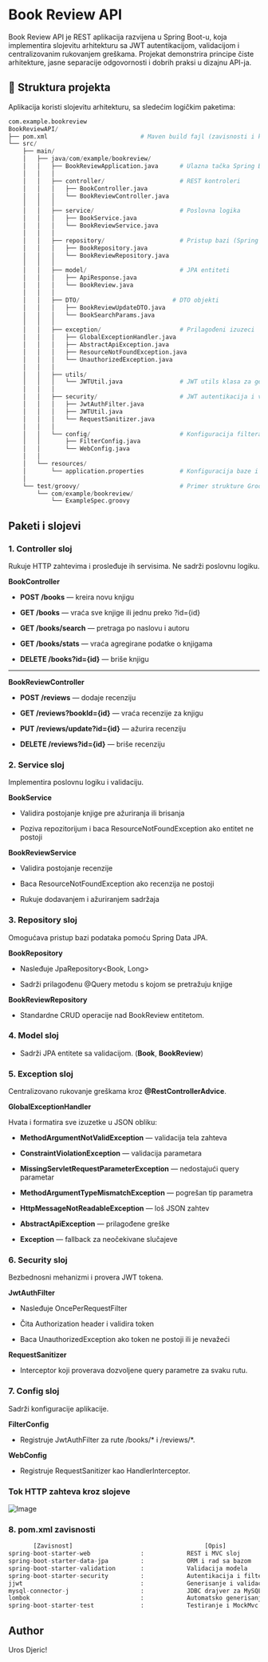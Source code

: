 # Book Review API

Book Review API je REST aplikacija razvijena u Spring Boot-u, koja implementira slojevitu arhitekturu sa JWT autentikacijom, validacijom i centralizovanim rukovanjem greškama.
Projekat demonstrira principe čiste arhitekture, jasne separacije odgovornosti i dobrih praksi u dizajnu API-ja.

## 📁 Struktura projekta
Aplikacija koristi slojevitu arhitekturu, sa sledećim logičkim paketima:
```python
com.example.bookreview
BookReviewAPI/
├── pom.xml                          # Maven build fajl (zavisnosti i konfiguracija)
└── src/
    ├── main/
    │   ├── java/com/example/bookreview/
    │   │   ├── BookReviewApplication.java      # Ulazna tačka Spring Boot aplikacije
    │   │   │
    │   │   ├── controller/                     # REST kontroleri
    │   │   │   ├── BookController.java
    │   │   │   └── BookReviewController.java
    │   │   │
    │   │   ├── service/                        # Poslovna logika
    │   │   │   ├── BookService.java
    │   │   │   └── BookReviewService.java
    │   │   │
    │   │   ├── repository/                     # Pristup bazi (Spring Data JPA)
    │   │   │   ├── BookRepository.java
    │   │   │   └── BookReviewRepository.java
    │   │   │
    │   │   ├── model/                          # JPA entiteti
    │   │   │   ├── ApiResponse.java
    │   │   │   └── BookReview.java
    │   │   │
    │   │   ├── DTO/                          # DTO objekti
    │   │   │   ├── BookReviewUpdateDTO.java
    │   │   │   └── BookSearchParams.java
    │   │   │
    │   │   ├── exception/                      # Prilagođeni izuzeci
    │   │   │   ├── GlobalExceptionHandler.java
    │   │   │   ├── AbstractApiException.java
    │   │   │   ├── ResourceNotFoundException.java
    │   │   │   └── UnauthorizedException.java
    │   │   │
    │   │   ├── utils/                       
    │   │   │   └── JWTUtil.java                # JWT utils klasa za generisanje tokena
    │   │   │
    │   │   ├── security/                       # JWT autentikacija i validacija parametara
    │   │   │   ├── JwtAuthFilter.java
    │   │   │   ├── JWTUtil.java
    │   │   │   └── RequestSanitizer.java
    │   │   │
    │   │   └── config/                         # Konfiguracija filtera i interceptora
    │   │       ├── FilterConfig.java
    │   │       └── WebConfig.java
    │   │
    │   └── resources/
    │       └── application.properties          # Konfiguracija baze i aplikacije
    │
    └── test/groovy/                            # Primer strukture Groovy testova
        └── com/example/bookreview/
            └── ExampleSpec.groovy
```


## Paketi i slojevi
### 1. Controller sloj
Rukuje HTTP zahtevima i prosleđuje ih servisima.
Ne sadrži poslovnu logiku.

**BookController**

* **POST /books** — kreira novu knjigu

* **GET /books** — vraća sve knjige ili jednu preko ?id={id}

* **GET /books/search** — pretraga po naslovu i autoru

* **GET /books/stats** — vraća agregirane podatke o knjigama

* **DELETE /books?id={id}** — briše knjigu

---

**BookReviewController**

* **POST /reviews** — dodaje recenziju

* **GET /reviews?bookId={id}** — vraća recenzije za knjigu

* **PUT /reviews/update?id={id}** — ažurira recenziju

* **DELETE /reviews?id={id}** — briše recenziju


### 2. Service sloj
Implementira poslovnu logiku i validaciju.

**BookService**

* Validira postojanje knjige pre ažuriranja ili brisanja

* Poziva repozitorijum i baca ResourceNotFoundException ako entitet ne postoji

**BookReviewService**

* Validira postojanje recenzije

* Baca ResourceNotFoundException ako recenzija ne postoji

* Rukuje dodavanjem i ažuriranjem sadržaja

### 3. Repository sloj

Omogućava pristup bazi podataka pomoću Spring Data JPA.

**BookRepository**

* Nasleđuje JpaRepository<Book, Long>

* Sadrži prilagođenu @Query metodu s kojom se pretražuju knjige

**BookReviewRepository**

* Standardne CRUD operacije nad BookReview entitetom.

### 4. Model sloj

* Sadrži JPA entitete sa validacijom. (**Book**, **BookReview**)

### 5. Exception sloj 
Centralizovano rukovanje greškama kroz **@RestControllerAdvice**.

**GlobalExceptionHandler**

Hvata i formatira sve izuzetke u JSON obliku:

* **MethodArgumentNotValidException** — validacija tela zahteva

* **ConstraintViolationException** — validacija parametara

* **MissingServletRequestParameterException** — nedostajući query parametar

* **MethodArgumentTypeMismatchException** — pogrešan tip parametra

* **HttpMessageNotReadableException** — loš JSON zahtev

* **AbstractApiException** — prilagođene greške

* **Exception** — fallback za neočekivane slučajeve

### 6. Security sloj

Bezbednosni mehanizmi i provera JWT tokena.

**JwtAuthFilter**

* Nasleđuje OncePerRequestFilter

* Čita Authorization header i validira token

* Baca UnauthorizedException ako token ne postoji ili je nevažeći


**RequestSanitizer**

* Interceptor koji proverava dozvoljene query parametre za svaku rutu.

### 7. Config sloj
Sadrži konfiguracije aplikacije.

**FilterConfig**

* Registruje JwtAuthFilter za rute /books/* i /reviews/*.

**WebConfig**

* Registruje RequestSanitizer kao HandlerInterceptor.

### Tok HTTP zahteva kroz slojeve
![Image](https://imgur.com/a/Bb33t8I)

### 8. pom.xml zavisnosti

```python
       [Zavisnost]                                     [Opis]
spring-boot-starter-web	             :            REST i MVC sloj
spring-boot-starter-data-jpa         :            ORM i rad sa bazom
spring-boot-starter-validation       :            Validacija modela
spring-boot-starter-security         :            Autentikacija i filteri
jjwt                                 :            Generisanje i validacija JWT tokena
mysql-connector-j                    :            JDBC drajver za MySQL
lombok                               :            Automatsko generisanje getter/setter metoda
spring-boot-starter-test             :            Testiranje i MockMvc
```





## Author

Uros Djeric!
